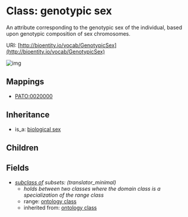 # Class: genotypic sex


An attribute corresponding to the genotypic sex of the individual, based upon genotypic composition of sex chromosomes.

URI: [http://bioentity.io/vocab/GenotypicSex](http://bioentity.io/vocab/GenotypicSex)

![img](http://yuml.me/diagram/nofunky;dir:TB/class/\[BiologicalSex]^-\[GenotypicSex],%20\[GenotypicSex]-%20subclass%20of(i)%20%3F>\[OntologyClass])
## Mappings

 * [PATO:0020000](http://purl.obolibrary.org/obo/PATO_0020000)
## Inheritance

 *  is_a: [biological sex](BiologicalSex.md)
## Children

## Fields

 * _[subclass of](subclass_of.md) *subsets*: (translator_minimal)_
    * _holds between two classes where the domain class is a specialization of the range class_
    * range: [ontology class](OntologyClass.md)
    * inherited from: [ontology class](OntologyClass.md)
